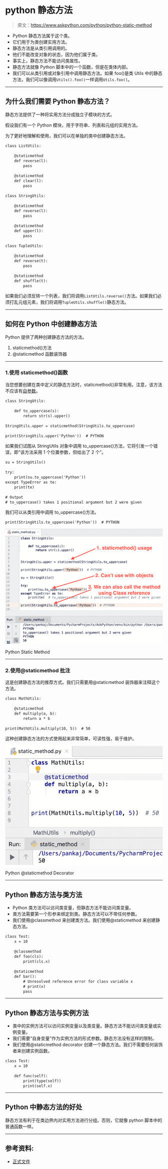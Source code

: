 # python 静态方法

> 原文：<https://www.askpython.com/python/python-static-method>

*   Python 静态方法属于这个类。
*   它们用于为类创建实用方法。
*   静态方法是从类引用调用的。
*   他们不能改变对象的状态，因为他们属于类。
*   事实上，静态方法不能访问类属性。
*   静态方法就像 Python 脚本中的一个函数，但是在类体内部。
*   我们可以从类引用或对象引用中调用静态方法。如果 foo()是类 Utils 中的静态方法，我们可以像调用`Utils().foo()`一样调用`Utils.foo()`。

* * *

## 为什么我们需要 Python 静态方法？

静态方法提供了一种将实用方法分成独立子模块的方式。

假设我们有一个 Python 模块，用于字符串、列表和元组的实用方法。

为了更好地理解和使用，我们可以在单独的类中创建静态方法。

```
class ListUtils:

    @staticmethod
    def reverse(l):
        pass

    @staticmethod
    def clear(l):
        pass

class StringUtils:

    @staticmethod
    def reverse(l):
        pass

    @staticmethod
    def upper(l):
        pass

class TupleUtils:

    @staticmethod
    def reverse(t):
        pass

    @staticmethod
    def shuffle(t):
        pass

```

如果我们必须反转一个列表，我们将调用`ListUtils.reverse()`方法。如果我们必须打乱元组元素，我们将调用`TupleUtils.shuffle()`静态方法。

* * *

## 如何在 Python 中创建静态方法

Python 提供了两种创建静态方法的方法。

1.  staticmethod()方法
2.  @staticmethod 函数装饰器

* * *

### 1.使用 staticmethod()函数

当您想要创建在类中定义的静态方法时，staticmethod()非常有用。注意，该方法不应该有[自参数](https://www.askpython.com/python/python-self-variable)。

```
class StringUtils:

    def to_uppercase(s):
        return str(s).upper()

StringUtils.upper = staticmethod(StringUtils.to_uppercase)

print(StringUtils.upper('Python'))  # PYTHON

```

如果我们试图从 StringUtils 对象中调用 to_uppercase()方法，它将引发一个错误，即“该方法采用 1 个位置参数，但给出了 2 个”。

```
su = StringUtils()

try:
    print(su.to_uppercase('Python'))
except TypeError as te:
    print(te)

# Output
# to_uppercase() takes 1 positional argument but 2 were given

```

我们可以从类引用中调用 to_uppercase()方法。

```
print(StringUtils.to_uppercase('Python'))  # PYTHON

```

![Python Static Method](img/a4ca7295336565426296e309c53f689a.png)

Python Static Method

* * *

### 2.使用@staticmethod 批注

这是创建静态方法的推荐方式。我们只需要用@staticmethod 装饰器来注释这个方法。

```
class MathUtils:

    @staticmethod
    def multiply(a, b):
        return a * b

print(MathUtils.multiply(10, 5))  # 50

```

这种创建静态方法的方式使用起来非常简单，可读性强，易于维护。

![Python Staticmethod Decorator Annotation](img/de39f0102b9b0d9664deecd0b7419627.png)

Python @staticmethod Decorator

* * *

## Python 静态方法与类方法

*   Python 类方法可以访问类变量，但静态方法不能访问类变量。
*   类方法需要第一个形参来绑定到类。静态方法可以不带任何参数。
*   我们使用@classmethod 来创建类方法。我们使用@staticmethod 来创建静态方法。

```
class Test:
    x = 10

    @classmethod
    def foo(cls):
        print(cls.x)

    @staticmethod
    def bar():
        # Unresolved reference error for class variable x
        # print(x)
        pass

```

* * *

## Python 静态方法与实例方法

*   类中的实例方法可以访问实例变量以及类变量。静态方法不能访问类变量或实例变量。
*   我们需要“自身变量”作为实例方法的形式参数。静态方法没有这样的限制。
*   我们使用@staticmethod decorator 创建一个静态方法。我们不需要任何装饰者来创建实例函数。

```
class Test:
    x = 10

    def func(self):
        print(type(self))
        print(self.x)

```

* * *

## Python 中静态方法的好处

静态方法有利于在类边界内对实用方法进行分组。否则，它就像 python 脚本中的普通函数一样。

* * *

## 参考资料:

*   [正式文件](https://docs.python.org/3/library/functions.html#staticmethod)
